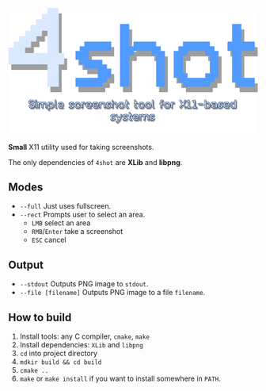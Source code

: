 ![4shot](4shot.png)

**Small** X11 utility used for taking screenshots.

The only dependencies of `4shot` are **XLib** and **libpng**.

## Modes
- `--full` Just uses fullscreen.
- `--rect` Prompts user to select an area.
    - `LMB` select an area
    - `RMB`/`Enter` take a screenshot
    - `ESC` cancel

## Output
- `--stdout` Outputs PNG image to `stdout`.
- `--file [filename]` Outputs PNG image to a file `filename`.

## How to build
1. Install tools: any C compiler, `cmake`, `make`
2. Install dependencies: `XLib` and `libpng`
3. `cd` into project directory
4. `mdkir build && cd build`
5. `cmake ..`
6. `make` or `make install` if you want to install somewhere in `PATH`.
